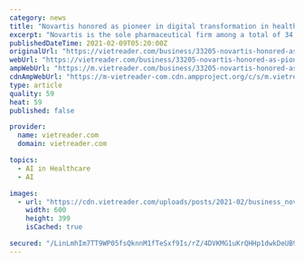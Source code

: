 ```yaml
---
category: news
title: "Novartis honored as pioneer in digital transformation in healthcare"
excerpt: "Novartis is the sole pharmaceutical firm among a total of 34 units that were honored for their efforts and outstanding contributions to the Digital Transformation of the Healthcare Sector in 2020, at the National Digital Transformation Congress."
publishedDateTime: 2021-02-09T05:20:00Z
originalUrl: "https://vietreader.com/business/33205-novartis-honored-as-pioneer-in-digital-transformation-in-healthcare.html"
webUrl: "https://vietreader.com/business/33205-novartis-honored-as-pioneer-in-digital-transformation-in-healthcare.html"
ampWebUrl: "https://m.vietreader.com/business/33205-novartis-honored-as-pioneer-in-digital-transformation-in-healthcare/amp.html"
cdnAmpWebUrl: "https://m-vietreader-com.cdn.ampproject.org/c/s/m.vietreader.com/business/33205-novartis-honored-as-pioneer-in-digital-transformation-in-healthcare/amp.html"
type: article
quality: 59
heat: 59
published: false

provider:
  name: vietreader.com
  domain: vietreader.com

topics:
  - AI in Healthcare
  - AI

images:
  - url: "https://cdn.vietreader.com/uploads/posts/2021-02/business_novartis-honored-as-pioneer-in-digital-transformation-in-healthcare-1.jpg"
    width: 600
    height: 399
    isCached: true

secured: "/LinLmhIm7TT9WP05fsQknnM1fTeSxf9Is/rZ/4DVKMG1uKrQHHp1dwkDeUB9NNRVt9vjHNvW0B73ZR+wuFmlrfzqS+oXOTNEow6IJYQi40j1qmI1aAQb6WwxOFZVHMgGHF2paRT4DS1DdO6Nusn5KHqyOCsTBRZb/U0LBHaFCGHBrFJeZPnjCLFBivRs6jcSv8ElppEpXexS7fiXqbMFOB5Xn3J+ahAK+yHfgjbxkwpm3VAnK27KzlORjhIRNuZWzBEV7Li7p24sPsT//5FpRSgwFM81FcTGrbx7xlsF/onlKo7cDUytLuZzzO+qFnfJSpFaajeIDFeNN8LLztLfPOR+gNYwjNP2y8GKLE4NQI=;FIBXONPV2tbpOQTZ8urYWA=="
---
```


